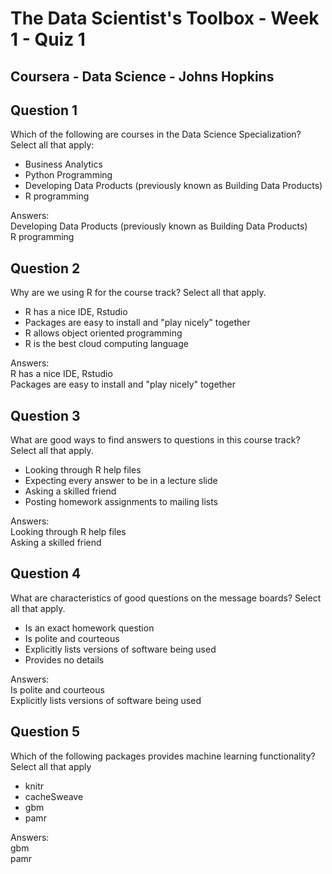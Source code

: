 # The Data Scientist's Toolbox - Week 1 - Quiz 1
## Coursera - Data Science - Johns Hopkins


Question 1
----------
Which of the following are courses in the Data Science Specialization? Select all that apply:

* Business Analytics
* Python Programming
* Developing Data Products (previously known as Building Data Products)
* R programming

Answers: </br>
Developing Data Products (previously known as Building Data Products) </br>
R programming

Question 2
----------
Why are we using R for the course track? Select all that apply.

* R has a nice IDE, Rstudio
* Packages are easy to install and "play nicely" together
* R allows object oriented programming
* R is the best cloud computing language

Answers: </br>
R has a nice IDE, Rstudio </br>
Packages are easy to install and "play nicely" together

Question 3
----------
What are good ways to find answers to questions in this course track? Select all that apply.

* Looking through R help files
* Expecting every answer to be in a lecture slide
* Asking a skilled friend
* Posting homework assignments to mailing lists

Answers: </br>
Looking through R help files </br>
Asking a skilled friend

Question 4
----------
What are characteristics of good questions on the message boards? Select all that apply.

* Is an exact homework question
* Is polite and courteous
* Explicitly lists versions of software being used
* Provides no details

Answers: </br>
Is polite and courteous </br>
Explicitly lists versions of software being used

Question 5
----------
Which of the following packages provides machine learning functionality? Select all that apply

* knitr
* cacheSweave
* gbm
* pamr

Answers: </br>
gbm </br> 
pamr </br> 